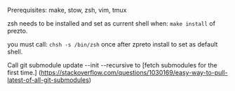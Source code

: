 Prerequisites:
    make, stow, zsh, vim, tmux

zsh needs to be installed and set as current shell when:
```make install``` of prezto.

you must call:
```chsh -s /bin/zsh```
once after zpreto install to set as default shell.

Call git submodule update --init --recursive to [fetch submodules
for the first time.]
(https://stackoverflow.com/questions/1030169/easy-way-to-pull-latest-of-all-git-submodules)

